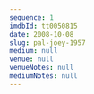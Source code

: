 ```yaml
---
sequence: 1
imdbId: tt0050815
date: 2008-10-08
slug: pal-joey-1957
medium: null
venue: null
venueNotes: null
mediumNotes: null
---
```


